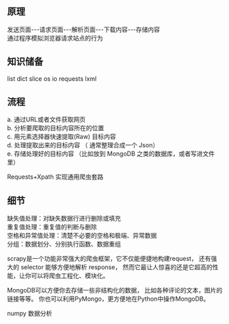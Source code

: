 ## 原理
发送页面---请求页面---解析页面---下载内容---存储内容  
通过程序模拟浏览器请求站点的行为

## 知识储备
list
dict
slice
os
io
requests
lxml

## 流程
a. 通过URL或者文件获取网页  
b. 分析要爬取的目标内容所在的位置  
c. 用元素选择器快速提取(Raw) 目标内容  
d. 处理提取出来的目标内容 （ 通常整理合成一个 Json）  
e. 存储处理好的目标内容 （比如放到 MongoDB 之类的数据库，或者写进文件里）  



Requests+Xpath 实现通用爬虫套路

## 细节
缺失值处理：对缺失数据行进行删除或填充  
重复值处理：重复值的判断与删除  
空格和异常值处理：清楚不必要的空格和极端、异常数据  
分组：数据划分、分别执行函数、数据重组  

scrapy是一个功能非常强大的爬虫框架，它不仅能便捷地构建request，
还有强大的 selector 能够方便地解析 response，
然而它最让人惊喜的还是它超高的性能，让你可以将爬虫工程化、模块化。

MongoDB可以方便你去存储一些非结构化的数据，
比如各种评论的文本，图片的链接等等。
你也可以利用PyMongo，更方便地在Python中操作MongoDB。

numpy 数据分析

